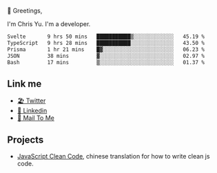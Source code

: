 👋 Greetings, 

I'm Chris Yu. I'm a developer. 


<!--START_SECTION:waka-->

```txt
Svelte       9 hrs 50 mins   ███████████▒░░░░░░░░░░░░░   45.19 %
TypeScript   9 hrs 28 mins   ███████████░░░░░░░░░░░░░░   43.50 %
Prisma       1 hr 21 mins    █▓░░░░░░░░░░░░░░░░░░░░░░░   06.23 %
JSON         38 mins         ▓░░░░░░░░░░░░░░░░░░░░░░░░   02.97 %
Bash         17 mins         ▒░░░░░░░░░░░░░░░░░░░░░░░░   01.37 %
```

<!--END_SECTION:waka-->

## Link me

- [🏖️ Twitter](https://twitter.com/yuetong3yu)
- [🧳 Linkedin](https://www.linkedin.com/in/yuetong3yu)
- [📧 Mail To Me](mailto:yuetong3yu@gmail.com)


## Projects 

- [JavaScript Clean Code](https://js-clean-code-cn.vercel.app/), chinese translation for how to write clean js code.
